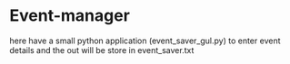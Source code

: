 # Event-manager
here have a small python application (event_saver_gul.py) to enter event details and the out will be store in event_saver.txt
